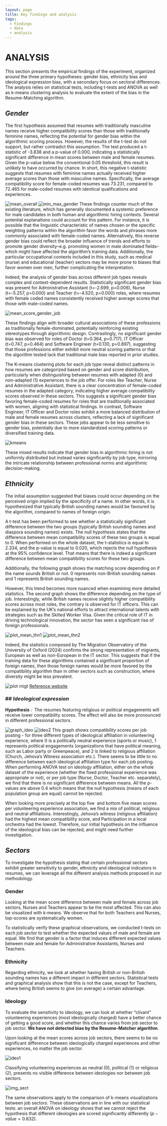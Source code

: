 ```yaml
---
layout: page
title: Key findings and analysis
tags:
  - Findings
  - data
  - analysis
---
```

# **ANALYSIS**

This section presents the empirical findings of the experiment, organized around the three primary hypotheses: gender bias, ethnicity bias and ideological expression bias, with a secondary focus on sectoral differences. The analysis relies on statistical tests, including t-tests and ANOVA as well as k-means clustering analysis to evaluate the extent of the bias in the Resume-Matching algorithm. 

## *Gender*

The first hypothesis assumed that resumes with traditionally masculine names receive higher compatibility scores than those with traditionally feminine names, reflecting the potential for gender bias within the algorithmic scoring process. However, the results of the t-test do not support, but rather contradict this assumption. The test produced a t-statistic of -3.838 and a p-value of 0.000, indicating a statistically significant difference in mean scores between male and female resumes. Given the p-value below the conventional 0.05 threshold, this result is unlikely to have occurred by chance. In short, this negative t-statistic suggests that resumes with feminine names actually received higher average scores than those with masculine names. Specifically, the average compatibility score for female-coded resumes was 73.231, compared to 72.465 for male-coded resumes with identical qualifications and experiences.

![ mean_overall](assets/img/mean_gender_overall.png)
![min_max_gender](assets/img/max_min_gender_overall.png)
These findings counter much of the existing literature, which has generally documented a systemic preference for male candidates in both human and algorithmic hiring contexts. Several potential explanations could account for this pattern. For instance, it is possible that the linguistic characteristic of names chosen or the specific weighting patterns within the algorithm favor the words and phrases more commonly associated with female-coded names. Alternatively, this reverse gender bias could reflect the broader influence of trends and efforts to promote gender diversity–e.g. promoting women in male dominated fields–which might have affected the algorithm’s training data. Additionally, the particular occupational contexts included in this study, such as medical (nurse) and educational (teacher) sectors may be more prone to biases that favor women over men, further complicating the interpretation. 

Indeed, the analysis of gender bias across different job types reveals complex and context-dependent results. Statistically significant gender bias was present for Administrative Assistant (t=-2.699, p=0.008), Nurse (t=-5.257, p=0.000) and Teacher (t=-4.520, p=0.000) roles, where resumes with female coded names consistently received higher average scores that those with male-coded names.

![mean_score_gender_job](assets/img/mean_scores_gender_per_jobtype.png)

These findings align with broader cultural associations of these professions as traditionally female-dominated, potentially reinforcing existing stereotypes through algorithmic design. Contrastingly, no significant gender bias was observed for roles of Doctor (t=0.364, p=0.717), IT Officer (t=0.747, p=0.464) and Software Engineer (t=0.130, p=0.897), suggesting that those professions either exhibit more neutral scoring patterns or that the algorithm tested lack that traditional male bias reported in prior studies. 

The K-means clustering plots for each job type reveal distinct patterns in how resumes are categorized based on gender and score distribution, particularly when distinguishing between resumes with adapted (0) and non-adapted (1) experiences to the job offer. For roles like Teacher, Nurse and Administrative Assistant, there is a clear concentration of female-coded resumes in the adapted category, indicating higher average compatibility scores observed in these sectors. This suggests a significant gender bias favoring female-coded resumes for roles that are traditionally associated with women, aligning with statistical findings. In contrast, Software Engineer, IT Officer and Doctor roles exhibit a more balanced distribution of male and female resumes across clusters, reflecting a lack of significant gender bias in these sectors. These jobs appear to be less sensitive to gender bias, potentially due to more standardized scoring patterns or diversified training data.

![kmeans](assets/img/kmeans_name_gender.png)

These mixed results indicate that gender bias in algorithmic hiring is not uniformly distributed but instead varies significantly by job type, mirroring the intricate relationship between professional norms and algorithmic decision-making.  

  
## *Ethnicity*

The initial assumption suggested that biases could occur depending on the perceived origin implied by the specificity of a name. In other words, it is hypothesized that typically British sounding names would be favoured by the algorithm, compared to names of foreign origin.

A t-test has been performed to see whether a statistically significant difference between the two groups (typically British sounding names and diaspora sounding names) exists. The null hypothesis states that the difference between mean compatibility scores of these two groups is equal to 0. When performed on the whole dataset, the t-statistics is equal to 2.334, and the p-value is equal to 0.020, which rejects the null hypothesis at the 95% confidence level. That means that there is indeed a significant difference between mean compatibility scores for these two groups. 

Additionally, the following graph shows the matching score depending on if the name sounds British or not. 0 represents non-British sounding names and 1 represents British sounding names. 

However, this trend becomes more nuanced when examining more detailed statistics. The second graph shows the difference depending on the type of job. Interestingly, while British names receive slightly higher compatibility scores across most roles, the contrary is observed for IT officers. This can be explained by the UK’s national efforts to attract international talents with strategies such as the Skilled Worker Visa. Given the critical role of IT in driving technological innovation, the sector has seen a significant rise of foreign professionals.

![plot_mean_thn1](assets/img/mean_british_overall.png)
![plot_mean_thn2](assets/img/max_min_british_overall.png)

Indeed, the statistics composed by The Migration Observatory of the University of Oxford (2024) confirms the strong representation of migrants, European as well as non-European in the IT sector. This suggests that if the training data for these algorithms contained a significant proportion of foreign names, then those foreign names would be more favored by the compatibility algorithm than in other sectors such as construction, where diversity might be less prevalent.

![plot migt](assets/img/migrant_workers.jpg)
[Reference website](https://migrationobservatory.ox.ac.uk/resources/briefings/migrants-in-the-uk-labour-market-an-overview/)

### ## *Ideological expression*

**Hypothesis** :  The resumes featuring religious or political engagements will receive lower compatibility scores. The effect will also be more pronounced in different professional sectors.

![graph_ideo](assets/img/mean_scores_by_ideology.png)
![ideo2](assets/img/mean_scores_ideology_per_jobtype.png)
This graph shows compatibility scores per job posting - for three different types of ideological affiliation in volunteering experience, where 0 is a politically neutral experience (sports or music), 1 represents political engagements (organizations that have political meaning, such as Labor party or Greenpeace), and 2 is linked to religious affiliation (Church, Jehova’s Witness association etc.). There seems to be little to no difference between each ideological affiliation type for each job posting. When performing ANOVA test on ideology affiliation, either on the whole dataset of the experience (whether the fixed professional experience was appropriate or not), or per job type (Nurse, Doctor, Teacher etc. separately), we find that there is no significant difference between means. All the p-values are above 0.4 which means that the null hypothesis (means of each population group are equal) cannot be rejected.

When looking more precisely at the top five  and bottom five mean scores per volunteering experience association, we find a mix of political, religious and neutral affiliations. Interestingly, Jehova’s witness (religious affiliation) had the highest mean compatibility score, and Participation in a local orchestra had the lowest. Therefore, our initial hypothesis on the influence of the ideological bias can be rejected, and might need further investigation. 

## *Sectors*

To investigate the hypothesis stating that certain professional sectors exhibit greater sensitivity to gender, ethnicity and ideological indicators in resumes, we can leverage all the different analysis methods proposed in our methodology.

### Gender

Looking at the mean score difference between male and female across job sectors, Nurses and Teachers appear to be the most affected. This can also be visualized with k-means. We observe that for both Teachers and Nurses, top-scores are systematically women.

To statistically verify these graphical observations, we conducted t-tests on each job sector to test whether the expected values of male and female are equal. We find that gender is a factor that induces different expected values between male and female for Administrative Assistants, Nurses and Teachers.

### Ethnicity

Regarding ethnicity, we look at whether having British or non-British sounding names has a different impact in different sectors. Statistical tests and graphical analysis show that this is not the case, except for Teachers, where being British seems to give (on average) a certain advantage.

### Ideology

To evaluate the sensitivity to ideology, we can look at whether “clivant” volunteering experiences (most ideologically charged) have a better chance of getting a good score, and whether this chance varies from job sector to job sector. **We have not detected bias by the Resume-Matcher algorithm**.

Upon looking at the mean scores across job sectors, there seems to be no significant difference between ideologically charged experiences and other experiences, no matter the job sector.

![ideo1](assets/img/mean_scores_clivant_vs_not_clivant_per_jobtype.png)

Classifying volunteering experiences as neutral (0), political (1) or religious (2), presents no visible difference between ideologies nor between job sectors.

![img_sect](assets/img/mean_scores_ideology_per_jobtype.png)


The same observations apply to the comparison of k-means visualizations between job sectors. These observations are in line with our statistical tests: an overall ANOVA on ideology shows that we cannot reject the hypothesis that different ideologies are scored significantly differently ($p-value = 0.832$).
